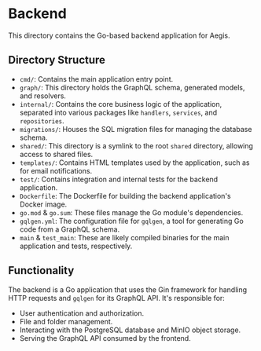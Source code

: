 # Backend

This directory contains the Go-based backend application for Aegis.

## Directory Structure

*   `cmd/`: Contains the main application entry point.
*   `graph/`: This directory holds the GraphQL schema, generated models, and resolvers.
*   `internal/`: Contains the core business logic of the application, separated into various packages like `handlers`, `services`, and `repositories`.
*   `migrations/`: Houses the SQL migration files for managing the database schema.
*   `shared/`: This directory is a symlink to the root `shared` directory, allowing access to shared files.
*   `templates/`: Contains HTML templates used by the application, such as for email notifications.
*   `test/`: Contains integration and internal tests for the backend application.
*   `Dockerfile`: The Dockerfile for building the backend application's Docker image.
*   `go.mod` & `go.sum`: These files manage the Go module's dependencies.
*   `gqlgen.yml`: The configuration file for `gqlgen`, a tool for generating Go code from a GraphQL schema.
*   `main` & `test_main`: These are likely compiled binaries for the main application and tests, respectively.

## Functionality

The backend is a Go application that uses the Gin framework for handling HTTP requests and `gqlgen` for its GraphQL API. It's responsible for:

*   User authentication and authorization.
*   File and folder management.
*   Interacting with the PostgreSQL database and MinIO object storage.
*   Serving the GraphQL API consumed by the frontend.

